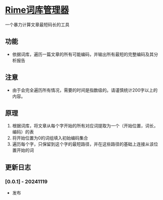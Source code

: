 # [Rime词库管理器](https://github.com/GarthTB/CodeLord)

一个暴力计算文章最短码长的工具

## 功能

- 依据词库，遍历一篇文章的所有可能编码，并输出所有最短的完整编码及其分析报告

## 注意

- 由于会完全遍历所有情况，需要的时间是指数级的。请谨慎统计200字以上的内容。

## 原理

1. 根据词库，将文章从每个字开始的所有对应词提取为一个（开始位置，词长，编码）的表
2. 将开始位置为0的词组填入初始编码集合
3. 遍历每个字，只保留到这个字的最短路径，并在这些路径的基础上连接从该位置开始的词

## 更新日志

### [0.0.1] - 20241119

- 发布